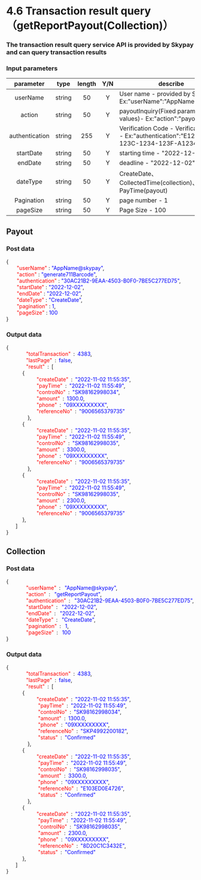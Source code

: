 # 4.6 Transaction result query（getReportPayout(Collection)）

### The transaction result query service API is provided by Skypay and can query transaction results

### Input parameters

| parameter                        |    type     | length   |Y/N |describe|
| :-------------------------: | :-----------: |:-----:|:--:|--------------------------------|   
|userName|string|50|Y|User name - provided by SkyPay - Ex:"userName":"AppName@skypay"|
|action|string|50|Y| payoutInquiry(Fixed parameter values)- Ex:"action":"payoutInquiry"|
|authentication|string |255|Y|Verification Code - Verification Key - Ex:"authentication":"E1234567-123C-1234-123F-A12345670"|
|startDate|string|50| Y|starting time - "2022-12-02"|
|endDate |string|50|Y|deadline - "2022-12-02"|
|dateType|string|50|Y|CreateDate、CollectedTime(collection)、PayTime(payout)|
|Pagination |string|50|Y|page number - 1|
|pageSize |string|50|Y|Page Size - 100|

## Payout
### Post data

{<br>
    <font color=red>&ensp;&ensp;&ensp;&ensp;"userName"</font> : <font color=blue>"AppName@skypay"</font>,<br>
    <font color=red>&ensp;&ensp;&ensp;&ensp;"action"</font> : <font color=blue>"generate711Barcode"</font>,<br>
    <font color=red>&ensp;&ensp;&ensp;&ensp;"authentication"</font> : <font color=blue>"30AC21B2-9EAA-4503-B0F0-7BE5C277ED75"</font>,<br>
    <font color=red>&ensp;&ensp;&ensp;&ensp;"startDate"</font> : <font color=blue>"2022-12-02"</font>,<br>
    <font color=red>&ensp;&ensp;&ensp;&ensp;"endDate"</font> : <font color=blue>"2022-12-02"</font>,<br>
    <font color=red>&ensp;&ensp;&ensp;&ensp;"dateType"</font> : <font color=blue>"CreateDate"</font>,<br>
    <font color=red>&ensp;&ensp;&ensp;&ensp;"pagination"</font> : <font color=blue>1</font>,<br>
    <font color=red>&ensp;&ensp;&ensp;&ensp;"pageSize"</font> : <font color=blue>100</font><br>
}


### Output data

{<br>
    <font color=red>&ensp;&ensp;&ensp;&ensp;"totalTransaction"</font> : <font color=blue>4383</font>,<br>
    <font color=red>&ensp;&ensp;&ensp;&ensp;"lastPage"</font> : <font color=blue>false</font>,<br>
    <font color=red>&ensp;&ensp;&ensp;&ensp;"result"</font> : [<br>
       { <br>
          <font color=red>&ensp;&ensp;"createDate"</font> : <font color=blue>"2022-11-02 11:55:35"</font>,<br>
          <font color=red>&ensp;&ensp;"payTime"</font> : <font color=blue>"2022-11-02 11:55:49"</font>,<br>
          <font color=red>&ensp;&ensp;"controlNo"</font> : <font color=blue>"SK98162998034"</font>,<br>
          <font color=red>&ensp;&ensp;"amount"</font> : <font color=blue>1300.0</font>,<br>
          <font color=red>&ensp;&ensp;"phone"</font> : <font color=blue>"09XXXXXXXXX"</font>,<br>
          <font color=red>&ensp;&ensp;"referenceNo"</font> : <font color=blue>"9006565379735"</font><br>
         },<br>
       { <br>
          <font color=red>&ensp;&ensp;"createDate"</font> : <font color=blue>"2022-11-02 11:55:35"</font>,<br>
          <font color=red>&ensp;&ensp;"payTime"</font> : <font color=blue>"2022-11-02 11:55:49"</font>,<br>
          <font color=red>&ensp;&ensp;"controlNo"</font> : <font color=blue>"SK98162998035"</font>,<br>
          <font color=red>&ensp;&ensp;"amount"</font> : <font color=blue>3300.0</font>,<br>
          <font color=red>&ensp;&ensp;"phone"</font> : <font color=blue>"09XXXXXXXXX"</font>,<br>
          <font color=red>&ensp;&ensp;"referenceNo"</font> : <font color=blue>"9006565379735"</font><br>
         },<br>
       { <br>
          <font color=red>&ensp;&ensp;"createDate"</font> : <font color=blue>"2022-11-02 11:55:35"</font>,<br>
          <font color=red>&ensp;&ensp;"payTime"</font> : <font color=blue>"2022-11-02 11:55:49"</font>,<br>
          <font color=red>&ensp;&ensp;"controlNo"</font> : <font color=blue>"SK98162998035"</font>,<br>
          <font color=red>&ensp;&ensp;"amount"</font> : <font color=blue>2300.0</font>,<br>
          <font color=red>&ensp;&ensp;"phone"</font> : <font color=blue>"09XXXXXXXXX"</font>,<br>
          <font color=red>&ensp;&ensp;"referenceNo"</font> : <font color=blue>"9006565379735"</font><br>
       },<br>
    ]<br>
}


## Collection
### Post data

{<br>
    <font color=red>&ensp;&ensp;&ensp;&ensp;"userName"</font> :  <font color=blue>"AppName@skypay"</font>,<br>
    <font color=red>&ensp;&ensp;&ensp;&ensp;"action"</font> :  <font color=blue>"getReportPayout"</font>,<br>
    <font color=red>&ensp;&ensp;&ensp;&ensp;"authentication"</font> :  <font color=blue>"30AC21B2-9EAA-4503-B0F0-7BE5C277ED75"</font>,<br>
    <font color=red>&ensp;&ensp;&ensp;&ensp;"startDate"</font> :  <font color=blue>"2022-12-02"</font>,<br>
    <font color=red>&ensp;&ensp;&ensp;&ensp;"endDate"</font> :  <font color=blue>"2022-12-02"</font>,<br>
    <font color=red>&ensp;&ensp;&ensp;&ensp;"dateType"</font> :  <font color=blue>"CreateDate"</font>,<br>
    <font color=red>&ensp;&ensp;&ensp;&ensp;"pagination"</font> :  <font color=blue>1</font>,<br>
    <font color=red>&ensp;&ensp;&ensp;&ensp;"pageSize"</font> :  <font color=blue>100</font><br>
}


### Output data

{<br>
    <font color=red>&ensp;&ensp;&ensp;&ensp;"totalTransaction"</font> : <font color=blue>4383</font>,<br>
    <font color=red>&ensp;&ensp;&ensp;&ensp;"lastPage"</font> : <font color=blue>false</font>,<br>
    <font color=red>&ensp;&ensp;&ensp;&ensp;"result"</font> : [<br>
       { <br>
          <font color=red>&ensp;&ensp;"createDate"</font> : <font color=blue>"2022-11-02 11:55:35"</font>,<br>
           <font color=red>&ensp;&ensp;"payTime"</font> : <font color=blue>"2022-11-02 11:55:49"</font>,<br>
           <font color=red>&ensp;&ensp;"controlNo"</font> : <font color=blue>"SK98162998034"</font>,<br>
           <font color=red>&ensp;&ensp;"amount"</font> : <font color=blue>1300.0</font>,<br>
           <font color=red>&ensp;&ensp;"phone"</font> : <font color=blue>"09XXXXXXXXX"</font>,<br>
           <font color=red>&ensp;&ensp;"referenceNo"</font> : <font color=blue>"SKP4992200182"</font>,<br>
           <font color=red>&ensp;&ensp;"status"</font> : <font color=blue>"Confirmed"</font><br>
         },<br>
       { <br>
          <font color=red>&ensp;&ensp;"createDate"</font> : <font color=blue>"2022-11-02 11:55:35"</font>,<br>
           <font color=red>&ensp;&ensp;"payTime"</font> : <font color=blue>"2022-11-02 11:55:49"</font>,<br>
           <font color=red>&ensp;&ensp;"controlNo"</font> : <font color=blue>"SK98162998035"</font>,<br>
           <font color=red>&ensp;&ensp;"amount"</font> : <font color=blue>3300.0</font>,<br>
           <font color=red>&ensp;&ensp;"phone"</font> : <font color=blue>"09XXXXXXXXX"</font>,<br>
           <font color=red>&ensp;&ensp;"referenceNo"</font> : <font color=blue>"E103ED0E4726"</font>,<br>
           <font color=red>&ensp;&ensp;"status"</font> : <font color=blue>"Confirmed"</font><br>
         },<br>
       { <br>
          <font color=red>&ensp;&ensp;"createDate"</font> : <font color=blue>"2022-11-02 11:55:35"</font>,<br>
           <font color=red>&ensp;&ensp;"payTime"</font> : <font color=blue>"2022-11-02 11:55:49"</font>,<br>
           <font color=red>&ensp;&ensp;"controlNo"</font> : <font color=blue>"SK98162998035"</font>,<br>
           <font color=red>&ensp;&ensp;"amount"</font> : <font color=blue>2300.0</font>,<br>
           <font color=red>&ensp;&ensp;"phone"</font> : <font color=blue>"09XXXXXXXXX"</font>,<br>
           <font color=red>&ensp;&ensp;"referenceNo"</font> : <font color=blue>"8D20C1C3432E"</font>,<br>
           <font color=red>&ensp;&ensp;"status"</font> : <font color=blue>"Confirmed"</font><br>
       },<br>
    ]<br>
}